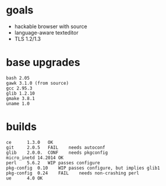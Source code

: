 
# goals

* hackable browser with source
* language-aware texteditor
* TLS 1.2/1.3


# base upgrades

    bash 2.05
    gawk 3.1.0 (from source)
    gcc 2.95.3
    glib 1.2.10
    gmake 3.8.1
    uname 1.0


# builds

    ce		1.3.0	OK
    git		2.0.5	FAIL	needs autoconf
    glib	2.0.0.	CONF	needs pkgconfig
    micro_inetd	14.2014	OK
    perl	5.6.2	WIP	passes configure
    pkg-config 	0.10	WIP	passes configure, but implies glib1
    pkg-config	0.24	FAIL	needs non-crashing perl
    ue		4.0	OK


